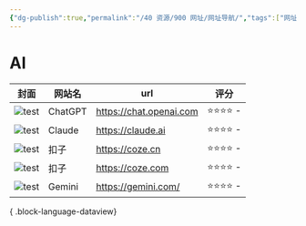 ```yaml
---
{"dg-publish":true,"permalink":"/40 资源/900 网址/网址导航/","tags":["网址","资源导航"]}
---
```




# AI
| 封面                                                                  | 网站名     | url                     | 评分       |
| ------------------------------------------------------------------- | ------- | ----------------------- | -------- |
| ![test](https://cdn.sqlbi.com/wp-content/uploads/9781735365206.png) | ChatGPT | https://chat.openai.com | ⭐⭐⭐⭐  \- |
| ![test](https://cdn.sqlbi.com/wp-content/uploads/9781735365206.png) | Claude  | https://claude.ai       | ⭐⭐⭐⭐  \- |
| ![test](https://cdn.sqlbi.com/wp-content/uploads/9781735365206.png) | 扣子      | https://coze.cn         | ⭐⭐⭐⭐  \- |
| ![test](https://cdn.sqlbi.com/wp-content/uploads/9781735365206.png) | 扣子      | https://coze.com        | ⭐⭐⭐⭐  \- |
| ![test](https://cdn.sqlbi.com/wp-content/uploads/9781735365206.png) | Gemini  | https://gemini.com/     | ⭐⭐⭐⭐  \- |

{ .block-language-dataview}
